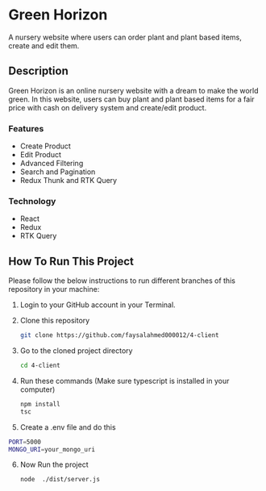 # Green Horizon

A nursery website where users can order plant and plant based items, create and edit them.

## Description

Green Horizon is an online nursery website with a dream to make the world green. In this website, users can buy plant and plant based items for a fair price with cash on delivery system and create/edit product.

### Features

- Create Product
- Edit Product
- Advanced Filtering
- Search and Pagination
- Redux Thunk and RTK Query

### Technology

- React
- Redux
- RTK Query

## How To Run This Project

Please follow the below instructions to run different branches of this repository in your machine:

1. Login to your GitHub account in your Terminal.

2. Clone this repository
   ```sh
   git clone https://github.com/faysalahmed000012/4-client
   ```
3. Go to the cloned project directory
   ```sh
   cd 4-client
   ```
4. Run these commands (Make sure typescript is installed in your computer)

   ```sh
   npm install
   tsc
   ```

5. Create a .env file and do this

```sh
PORT=5000
MONGO_URI=your_mongo_uri
```

6. Now Run the project
   ```sh
   node  ./dist/server.js
   ```
